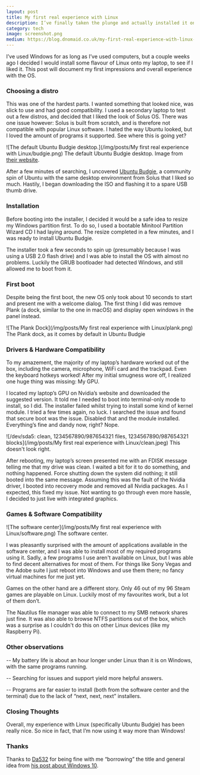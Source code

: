 ```yaml
---
layout: post
title: My first real experience with Linux
description: I’ve finally taken the plunge and actually installed it on a primary system.
category: tech
image: screenshot.png
medium: https://blog.dnomaid.co.uk/my-first-real-experience-with-linux-1be8ffcb782b
---
```


I’ve used Windows for as long as I’ve used computers, but a couple weeks ago I decided I would install some flavour of Linux onto my laptop, to see if I liked it. This post will document my first impressions and overall experience with the OS.

### Choosing a distro
This was one of the hardest parts. I wanted something that looked nice, was slick to use and had good compatibility. I used a secondary laptop to test out a few distros, and decided that I liked the look of Solus OS. There was one issue however: Solus is built from scratch, and is therefore not compatible with popular Linux software. I hated the way Ubuntu looked, but I loved the amount of programs it supported. See where this is going yet?

![The default Ubuntu Budgie desktop.](/img/posts/My first real experience with Linux/budgie.png)
<span class="image-caption">The default Ubuntu Budgie desktop. Image from <a href="https://ubuntubudgie.org/">their website</a>.</span>

After a few minutes of searching, I uncovered [Ubuntu Budgie](https://ubuntubudgie.org/), a community spin of Ubuntu with the same desktop environment from Solus that I liked so much. Hastily, I began downloading the ISO and flashing it to a spare USB thumb drive.

### Installation
Before booting into the installer, I decided it would be a safe idea to resize my Windows partition first. To do so, I used a bootable Minitool Partition Wizard CD I had laying around. The resize completed in a few minutes, and I was ready to install Ubuntu Budgie.


The installer took a few seconds to spin up (presumably because I was using a USB 2.0 flash drive) and I was able to install the OS with almost no problems. Luckily the GRUB bootloader had detected Windows, and still allowed me to boot from it.


### First boot
Despite being the first boot, the new OS only took about 10 seconds to start and present me with a welcome dialog. The first thing I did was remove Plank (a dock, similar to the one in macOS) and display open windows in the panel instead.


![The Plank Dock](/img/posts/My first real experience with Linux/plank.png)
<span class="image-caption">The Plank dock, as it comes by default in Ubuntu Budgie</span>

### Drivers & Hardware Compatibility
To my amazement, the majority of my laptop’s hardware worked out of the box, including the camera, microphone, WiFi card and the trackpad. Even the keyboard hotkeys worked! After my initial smugness wore off, I realized one huge thing was missing: My GPU.


I located my laptop’s GPU on Nvidia’s website and downloaded the suggested version. It told me I needed to boot into terminal-only mode to install, so I did. The installer failed whilst trying to install some kind of kernel module. I tried a few times again, no luck. I searched the issue and found that secure boot was the issue. Disabled that and the module installed. Everything’s fine and dandy now, right? Nope.

![/dev/sda5: clean, 1234567890/987654321 files, 1234567890/987654321 blocks](/img/posts/My first real experience with Linux/clean.jpeg)
<span class="image-caption">This doesn't look right.</span>

After rebooting, my laptop’s screen presented me with an FDISK message telling me that my drive was clean. I waited a bit for it to do something, and nothing happened. Force shutting down the system did nothing; it still booted into the same message. Assuming this was the fault of the Nvidia driver, I booted into recovery mode and removed all Nvidia packages. As I expected, this fixed my issue. Not wanting to go through even more hassle, I decided to just live with integrated graphics.

### Games & Software Compatibility
![The software center](/img/posts/My first real experience with Linux/software.png)
<span class="image-caption">The software center.</span>

I was pleasantly surprised with the amount of applications available in the software center, and I was able to install most of my required programs using it. Sadly, a few programs I use aren't available on Linux, but I was able to find decent alternatives for most of them. For things like Sony Vegas and the Adobe suite I just reboot into Windows and use them there; no fancy virtual machines for me just yet.

Games on the other hand are a different story. Only 46 out of my 96 Steam games are playable on Linux. Luckily most of my favourites work, but a lot of them don’t.

The Nautilus file manager was able to connect to my SMB network shares just fine. It was also able to browse NTFS partitions out of the box, which was a surprise as I couldn't do this on other Linux devices (like my Raspberry Pi).


### Other observations
-- My battery life is about an hour longer under Linux than it is on Windows, with the same programs running.


-- Searching for issues and support yield more helpful answers.


-- Programs are far easier to install (both from the software center and the terminal) due to the lack of “next, next, next” installers.

### Closing Thoughts
Overall, my experience with Linux (specifically Ubuntu Budgie) has been really nice. So nice in fact, that I’m now using it way more than Windows!

### Thanks
Thanks to [Da532](https://da532.com) for being fine with me “borrowing” the title and general idea from [his post about Windows 10](https://medium.com/da532/my-first-real-experience-with-windows-10-12ae412928a6).
